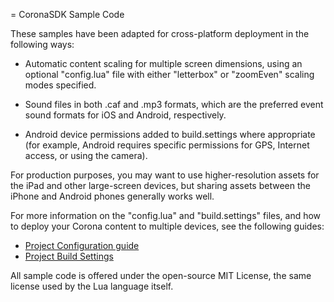 
= CoronaSDK Sample Code

These samples have been adapted for cross-platform deployment in the following ways:

* Automatic content scaling for multiple screen dimensions, using an optional "config.lua" file with either "letterbox" or "zoomEven" scaling modes specified.

* Sound files in both .caf and .mp3 formats, which are the preferred event sound formats for iOS and Android, respectively.

* Android device permissions added to build.settings where appropriate (for example, Android requires specific permissions for GPS, Internet access, or using the camera).


For production purposes, you may want to use higher-resolution assets for the iPad and other large-screen devices, but sharing assets between the iPhone and Android phones generally works well.


For more information on the "config.lua" and "build.settings" files, and how to deploy your Corona content to multiple devices, see the following guides:

* [Project Configuration guide](http://docs.coronalabs.com/guide/basics/configSettings/) 
* [Project Build Settings](http://docs.coronalabs.com/guide/distribution/buildSettings/)


All sample code is offered under the open-source MIT License, the same license used by the Lua language itself.